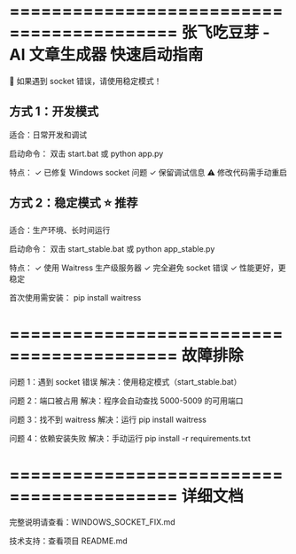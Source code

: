 ==========================================
张飞吃豆芽 - AI 文章生成器
快速启动指南
==========================================

📌 如果遇到 socket 错误，请使用稳定模式！

方式 1：开发模式
------------------------------------------
适合：日常开发和调试

启动命令：
    双击 start.bat
    或
    python app.py

特点：
✓ 已修复 Windows socket 问题
✓ 保留调试信息
⚠️ 修改代码需手动重启

方式 2：稳定模式 ⭐ 推荐
------------------------------------------
适合：生产环境、长时间运行

启动命令：
    双击 start_stable.bat
    或
    python app_stable.py

特点：
✓ 使用 Waitress 生产级服务器
✓ 完全避免 socket 错误
✓ 性能更好，更稳定

首次使用需安装：
    pip install waitress

==========================================
故障排除
==========================================

问题 1：遇到 socket 错误
解决：使用稳定模式（start_stable.bat）

问题 2：端口被占用
解决：程序会自动查找 5000-5009 的可用端口

问题 3：找不到 waitress
解决：运行 pip install waitress

问题 4：依赖安装失败
解决：手动运行 pip install -r requirements.txt

==========================================
详细文档
==========================================

完整说明请查看：WINDOWS_SOCKET_FIX.md

技术支持：查看项目 README.md
